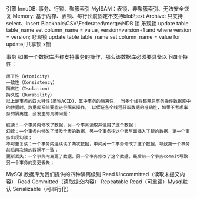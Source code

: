 引擎
	InnoDB: 事务、行锁、聚簇索引
	MyISAM：表锁、非聚簇索引、无法安全恢复
	Memory: 基于内存、表锁、每行长度固定不支持blob\text
	Archive: 只支持select、insert
	Blackhole\CSV\Federated\merge\NDB
锁
	乐观锁	update table table_name set column_name = value, version=version+1 and where version = version;
	悲观锁  update table table_name set column_name = value  for update; 
	共享锁  x锁

事务
	如果一个数据库声称支持事务的操作，那么该数据库必须要具备以下四个特性：

	原子性（Atomicity）
	一致性（Consistency）
	隔离性（Isolation）
	持久性（Durability）
	以上是事务的四大特性(简称ACID)，其中事务的隔离性， 当多个线程都开启事务操作数据库中的数据时，数据库系统要能进行隔离操作， 以保证各个线程获取数据的准确性，如果不考虑事务的隔离性，会发生的几种问题：

	脏读：一个事务内修改了数据，另一个事务读取并使用了这个数据；
	幻读：一个事务内修改了涉及全表的数据，另一个事务往这个表里面插入了新的数据，第一个事务出现幻读；
	不可重复读：一个事务内连续读了两次数据，中间另一个事务修改了这个数据，导致第一个事务前后两次读的数据不一致；
	更新丢失：一个事务内变更了数据，另一个事务修改了这个数据，最后前一个事务commit导致另一个事务的变更丢失；

MySQL数据库为我们提供的四种隔离级别
	Read Uncommitted（读取未提交内容）
	Read Committed（读取提交内容）
	Repeatable Read（可重读）Mysql默认
	Serializable（可串行化）
